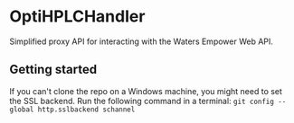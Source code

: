 # OptiHPLCHandler

Simplified proxy API for interacting with the Waters Empower Web API.

## Getting started

If you can't clone the repo on a Windows machine, you might need to set the SSL backend.
Run the following command in a terminal:
`git config --global http.sslbackend schannel`
